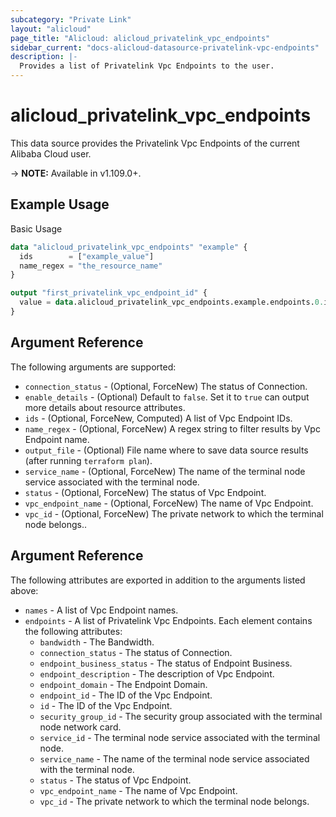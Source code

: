 ```yaml
---
subcategory: "Private Link"
layout: "alicloud"
page_title: "Alicloud: alicloud_privatelink_vpc_endpoints"
sidebar_current: "docs-alicloud-datasource-privatelink-vpc-endpoints"
description: |-
  Provides a list of Privatelink Vpc Endpoints to the user.
---
```


# alicloud\_privatelink\_vpc\_endpoints

This data source provides the Privatelink Vpc Endpoints of the current Alibaba Cloud user.

-> **NOTE:** Available in v1.109.0+.

## Example Usage

Basic Usage

```terraform
data "alicloud_privatelink_vpc_endpoints" "example" {
  ids        = ["example_value"]
  name_regex = "the_resource_name"
}

output "first_privatelink_vpc_endpoint_id" {
  value = data.alicloud_privatelink_vpc_endpoints.example.endpoints.0.id
}
```

## Argument Reference

The following arguments are supported:

* `connection_status` - (Optional, ForceNew) The status of Connection.
* `enable_details` - (Optional) Default to `false`. Set it to `true` can output more details about resource attributes.
* `ids` - (Optional, ForceNew, Computed)  A list of Vpc Endpoint IDs.
* `name_regex` - (Optional, ForceNew) A regex string to filter results by Vpc Endpoint name.
* `output_file` - (Optional) File name where to save data source results (after running `terraform plan`).
* `service_name` - (Optional, ForceNew) The name of the terminal node service associated with the terminal node.
* `status` - (Optional, ForceNew) The status of Vpc Endpoint.
* `vpc_endpoint_name` - (Optional, ForceNew) The name of Vpc Endpoint.
* `vpc_id` - (Optional, ForceNew) The private network to which the terminal node belongs..

## Argument Reference

The following attributes are exported in addition to the arguments listed above:

* `names` - A list of Vpc Endpoint names.
* `endpoints` - A list of Privatelink Vpc Endpoints. Each element contains the following attributes:
	* `bandwidth` - The Bandwidth.
	* `connection_status` - The status of Connection.
	* `endpoint_business_status` - The status of Endpoint Business.
	* `endpoint_description` - The description of Vpc Endpoint.
	* `endpoint_domain` - The Endpoint Domain.
	* `endpoint_id` - The ID of the Vpc Endpoint.
	* `id` - The ID of the Vpc Endpoint.
	* `security_group_id` - The security group associated with the terminal node network card.
	* `service_id` - The terminal node service associated with the terminal node.
	* `service_name` - The name of the terminal node service associated with the terminal node.
	* `status` - The status of Vpc Endpoint.
	* `vpc_endpoint_name` - The name of Vpc Endpoint.
	* `vpc_id` - The private network to which the terminal node belongs.